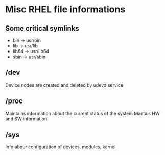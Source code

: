 # Misc RHEL file informations

## Some critical symlinks

* bin -> usr/bin
* lib -> usr/lib
* lib64 -> usr/lib64
* sbin -> usr/sbin

## /dev

Device nodes are created and deleted by udevd service

## /proc

Maintains information about the current status of the system
Mantais HW and SW information.

## /sys

Info abour configuration of devices, modules, kernel
